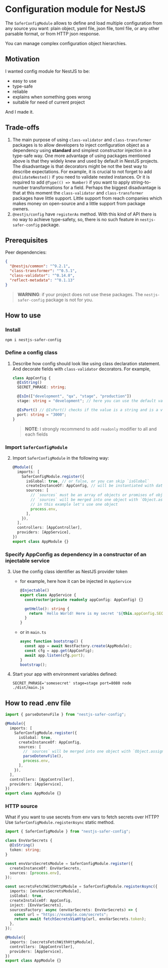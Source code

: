 # Configuration module for NestJS

The `SaferConfigModule` allows to define and load multiple configuration from any source you want: plain object, yaml file, json file, toml file, or any other parsable format, or from HTTP json response.

You can manage complex configuration object hierarchies.

## Motivation

I wanted config module for NestJS to be:

- easy to use
- type-safe
- reliable
- explains when something goes wrong
- suitable for need of current project

And I made it.

## Trade-offs

1. The main purpose of using `class-validator` and `class-transformer` packages is to allow developers to inject configuration object as a dependency using **standard** and simplest constructor injection in a type-safe way. One more advantage of using packages mentioned above is that they widely knew and used by default in NestJS projects. The disadvantage is that decorators might be not the best way to describe expectations. For example, it is crucial to not forget to add `@ValidateNested()` if you need to validate nested instances. Or it is required to add `@Type(() => Number)` if you want to apply string-to-number transformations for a field. Perhaps the biggest disadvantage is that at this moment the `class-validator` and `class-transformer` packages have little support. Little support from reach companies which makes money on open-source and a little support from package owners.
2. `@nestjs/config` have `registerAs` method. With this kind of API there is no way to achieve type-safety, so, there is no such feature in `nestjs-safer-config` package.

## Prerequisites

Peer dependencies:

```json
{
  "@nestjs/common": "^9.2.1",
  "class-transformer": "^0.5.1",
  "class-validator": "^0.14.0",
  "reflect-metadata": "^0.1.13"
}
```

> **WARNING**: if your project does not use these packages. The `nestjs-safer-config` package is not for you.

## How to use

### Install

```shell
npm i nestjs-safer-config
```

### Define a config class

1. Describe how config should look like using class declaration statement. And decorate fields with `class-validator` decorators. For example,

   ```typescript
   class AppConfig {
     @IsString()
     SECRET_PHRASE: string;

     @IsIn(["development", "qa", "stage", "production"])
     stage: string = "development"; // here you can use the default values, they are the lowest priority

     @IsPort() // @IsPort() checks if the value is a string and is a valid port number.
     port: string = "3000";
   }
   ```

   > **NOTE**: I strongly recommend to add `readonly` modifier to all and each fields

### Import `SaferConfigModule`

2. Import `SaferConfigModule` in the following way:

   ```typescript
   @Module({
     imports: [
       SaferConfigModule.register({
         isGlobal: true, // or false, or you can skip `isGlobal`
         createInstanceOf: AppConfig, // will be instantiated with data from `sources`. Should not have a `constructor` defined, or `constructor` shouldn't expect any arguments
         sources: [
           // `sources` must be an array of objects or promises of objects
           // `sources` will be merged into one object with `Object.assign()`. That object will be used to populate `AppConfig` properties
           // in this example let's use one object
           process.env,
         ],
       }),
     ],
     controllers: [AppController],
     providers: [AppService],
   })
   export class AppModule {}
   ```

### Specify AppConfig as dependency in a constructor of an injectable service

3. Use the config class identifier as NestJS provider token

   - for example, here how it can be injected in `AppService`

     ```typescript
     @Injectable()
     export class AppService {
       constructor(private readonly appConfig: AppConfig) {}

       getHello(): string {
         return `Hello World! Here is my secret '${this.appConfig.SECRET_PHRASE}'`;
       }
     }
     ```

   - or in `main.ts`

     ```typescript
     async function bootstrap() {
       const app = await NestFactory.create(AppModule);
       const cfg = app.get(AppConfig);
       await app.listen(cfg.port);
     }
     bootstrap();
     ```

4. Start your app with environment variables defined:
   ```shell
   SECRET_PHRASE='somesecret' stage=stage port=8080 node ./dist/main.js
   ```

## How to read .env file

```typescript
import { parseDotenvFile } from "nestjs-safer-config";

@Module({
  imports: [
    SaferConfigModule.register({
      isGlobal: true,
      createInstanceOf: AppConfig,
      sources: [
        // `sources` will be merged into one object with `Object.assign()`. That object will be used to populate `AppConfig` properties
        parseDotenvFile(),
        process.env,
      ],
    }),
  ],
  controllers: [AppController],
  providers: [AppService],
})
export class AppModule {}
```

### HTTP source

What if you want to use secrets from env vars to fetch secrets over HTTP? Use `SaferConfigModule.registerAsync` static method.

```typescript
import { SaferConfigModule } from "nestjs-safer-config";

class EnvVarSecrets {
  @IsString()
  token: string;
}

const envVarsSecretsModule = SaferConfigModule.register({
  createInstanceOf: EnvVarSecrets,
  sources: [process.env],
});

const secretsFetchWithHttpModule = SaferConfigModule.registerAsync({
  imports: [envVarsSecretsModule],
  isGlobal: true,
  createInstalceOf: AppConfig,
  inject: [EnvVarSecrets],
  sourcesFactory: async (envVarSecrets: EnvVarSecrets) => {
    const url = "https://example.com/secrets";
    return await fetchSecretsViaHttp(url, envVarSecrets.token);
  },
});

@Module({
  imports: [secretsFetchWithHttpModule],
  controllers: [AppController],
  providers: [AppService],
})
export class AppModule {}
```
